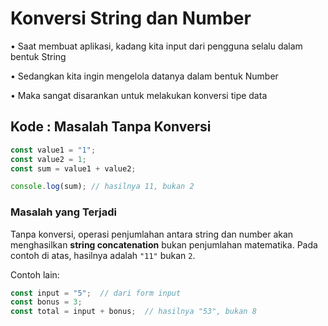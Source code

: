 # Konversi String dan Number

• Saat membuat aplikasi, kadang kita input dari pengguna selalu dalam bentuk String

• Sedangkan kita ingin mengelola datanya dalam bentuk Number

• Maka sangat disarankan untuk melakukan konversi tipe data

## Kode : Masalah Tanpa Konversi

```javascript
const value1 = "1";
const value2 = 1;
const sum = value1 + value2;

console.log(sum); // hasilnya 11, bukan 2
```

### Masalah yang Terjadi

Tanpa konversi, operasi penjumlahan antara string dan number akan menghasilkan **string concatenation** bukan penjumlahan matematika. Pada contoh di atas, hasilnya adalah `"11"` bukan `2`.

Contoh lain:
```javascript
const input = "5";  // dari form input
const bonus = 3;
const total = input + bonus;  // hasilnya "53", bukan 8
```

